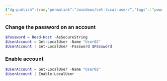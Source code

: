 ```yaml
---
{"dg-publish":true,"permalink":"/windows/set-local-user/","tags":["powershell","windows"],"noteIcon":"1","created":"2022-12-23T10:51:18.849+01:00","updated":"2022-12-23T10:51:18.849+01:00"}
---
```



### Change the password on an account

 ```powershell
$Password = Read-Host -AsSecureString
$UserAccount = Get-LocalUser -Name "User02"
$UserAccount | Set-LocalUser -Password $Password
```

### Enable account


 ```powershell
$UserAccount = Get-LocalUser -Name "User02"
$UserAccount | Enable-LocalUser
```